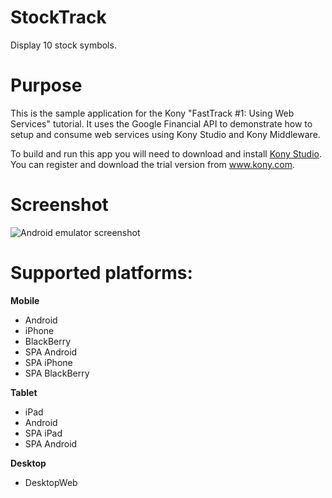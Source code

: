 StockTrack
==========
Display 10 stock symbols.

# Purpose
This is the sample application for the Kony "FastTrack #1: Using Web Services" tutorial. It uses the Google Financial API to demonstrate how to setup and consume web services using Kony Studio and Kony Middleware. 

To build and run this app you will need to download and install [Kony Studio](http://www.kony.com/products/development). You can register and download the trial version from www.kony.com.

# Screenshot
![Android emulator screenshot](https://raw.github.com/kony-solutions/screenshots/master/StockTrack/Mobile/Android/1.png)

# Supported platforms:
**Mobile**
 * Android
 * iPhone
 * BlackBerry
 * SPA Android
 * SPA iPhone
 * SPA BlackBerry
 
**Tablet** 
 * iPad
 * Android
 * SPA iPad
 * SPA Android
 
**Desktop**
 * DesktopWeb
